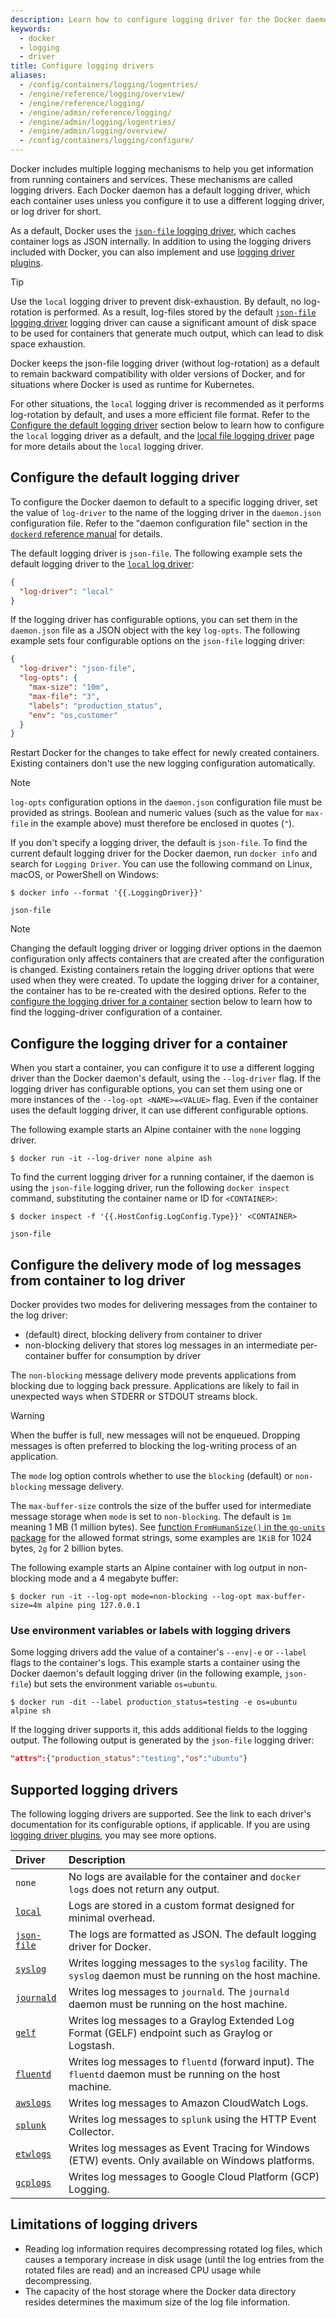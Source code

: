 ```yaml
---
description: Learn how to configure logging driver for the Docker daemon
keywords:
  - docker
  - logging
  - driver
title: Configure logging drivers
aliases:
  - /config/containers/logging/logentries/
  - /engine/reference/logging/overview/
  - /engine/reference/logging/
  - /engine/admin/reference/logging/
  - /engine/admin/logging/logentries/
  - /engine/admin/logging/overview/
  - /config/containers/logging/configure/
---
```


Docker includes multiple logging mechanisms to help you get information from
running containers and services. These mechanisms are called logging drivers.
Each Docker daemon has a default logging driver, which each container uses
unless you configure it to use a different logging driver, or log driver for
short.

As a default, Docker uses the [`json-file` logging driver](drivers/json-file.md), which
caches container logs as JSON internally. In addition to using the logging drivers
included with Docker, you can also implement and use [logging driver plugins](plugins.md).

> [!TIP]
>
> Use the `local` logging driver to prevent disk-exhaustion. By default, no log-rotation is performed. As a result, log-files stored by the
> default [`json-file` logging driver](drivers/json-file.md) logging driver can cause
> a significant amount of disk space to be used for containers that generate much
> output, which can lead to disk space exhaustion.
>
> Docker keeps the json-file logging driver (without log-rotation) as a default
> to remain backward compatibility with older versions of Docker, and for situations
> where Docker is used as runtime for Kubernetes.
>
> For other situations, the `local` logging driver is recommended as it performs
> log-rotation by default, and uses a more efficient file format. Refer to the
> [Configure the default logging driver](#configure-the-default-logging-driver)
> section below to learn how to configure the `local` logging driver as a default,
> and the [local file logging driver](drivers/local.md) page for more details about the
> `local` logging driver.

## Configure the default logging driver

To configure the Docker daemon to default to a specific logging driver, set the
value of `log-driver` to the name of the logging driver in the `daemon.json`
configuration file. Refer to the "daemon configuration file" section in the
[`dockerd` reference manual](/reference/cli/dockerd/#daemon-configuration-file)
for details.

The default logging driver is `json-file`. The following example sets the default
logging driver to the [`local` log driver](drivers/local.md):

```json
{
  "log-driver": "local"
}
```

If the logging driver has configurable options, you can set them in the
`daemon.json` file as a JSON object with the key `log-opts`. The following
example sets four configurable options on the `json-file` logging driver:

```json
{
  "log-driver": "json-file",
  "log-opts": {
    "max-size": "10m",
    "max-file": "3",
    "labels": "production_status",
    "env": "os,customer"
  }
}
```

Restart Docker for the changes to take effect for newly created containers.
Existing containers don't use the new logging configuration automatically.

> [!NOTE]
>
> `log-opts` configuration options in the `daemon.json` configuration file must
> be provided as strings. Boolean and numeric values (such as the value for
> `max-file` in the example above) must therefore be enclosed in quotes (`"`).

If you don't specify a logging driver, the default is `json-file`.
To find the current default logging driver for the Docker daemon, run
`docker info` and search for `Logging Driver`. You can use the following
command on Linux, macOS, or PowerShell on Windows:

```console
$ docker info --format '{{.LoggingDriver}}'

json-file
```

> [!NOTE]
>
> Changing the default logging driver or logging driver options in the daemon
> configuration only affects containers that are created after the configuration
> is changed. Existing containers retain the logging driver options that were
> used when they were created. To update the logging driver for a container, the
> container has to be re-created with the desired options.
> Refer to the [configure the logging driver for a container](#configure-the-logging-driver-for-a-container)
> section below to learn how to find the logging-driver configuration of a
> container.

## Configure the logging driver for a container

When you start a container, you can configure it to use a different logging
driver than the Docker daemon's default, using the `--log-driver` flag. If the
logging driver has configurable options, you can set them using one or more
instances of the `--log-opt <NAME>=<VALUE>` flag. Even if the container uses the
default logging driver, it can use different configurable options.

The following example starts an Alpine container with the `none` logging driver.

```console
$ docker run -it --log-driver none alpine ash
```

To find the current logging driver for a running container, if the daemon
is using the `json-file` logging driver, run the following `docker inspect`
command, substituting the container name or ID for `<CONTAINER>`:

```console
$ docker inspect -f '{{.HostConfig.LogConfig.Type}}' <CONTAINER>

json-file
```

## Configure the delivery mode of log messages from container to log driver

Docker provides two modes for delivering messages from the container to the log
driver:

- (default) direct, blocking delivery from container to driver
- non-blocking delivery that stores log messages in an intermediate per-container buffer for consumption by driver

The `non-blocking` message delivery mode prevents applications from blocking due
to logging back pressure. Applications are likely to fail in unexpected ways when
STDERR or STDOUT streams block.

> [!WARNING]
>
> When the buffer is full, new messages will not be enqueued. Dropping messages is often preferred to blocking the
> log-writing process of an application.

The `mode` log option controls whether to use the `blocking` (default) or
`non-blocking` message delivery.

The `max-buffer-size` controls the size of the buffer used for
intermediate message storage when `mode` is set to `non-blocking`.
The default is `1m` meaning 1 MB (1 million bytes).
See [function `FromHumanSize()` in the `go-units` package](https://pkg.go.dev/github.com/docker/go-units#FromHumanSize) for the allowed format strings,
some examples are `1KiB` for 1024 bytes, `2g` for 2 billion bytes.

The following example starts an Alpine container with log output in non-blocking
mode and a 4 megabyte buffer:

```console
$ docker run -it --log-opt mode=non-blocking --log-opt max-buffer-size=4m alpine ping 127.0.0.1
```

### Use environment variables or labels with logging drivers

Some logging drivers add the value of a container's `--env|-e` or `--label`
flags to the container's logs. This example starts a container using the Docker
daemon's default logging driver (in the following example, `json-file`) but
sets the environment variable `os=ubuntu`.

```console
$ docker run -dit --label production_status=testing -e os=ubuntu alpine sh
```

If the logging driver supports it, this adds additional fields to the logging
output. The following output is generated by the `json-file` logging driver:

```json
"attrs":{"production_status":"testing","os":"ubuntu"}
```

## Supported logging drivers

The following logging drivers are supported. See the link to each driver's
documentation for its configurable options, if applicable. If you are using
[logging driver plugins](plugins.md), you may
see more options.

| Driver                                | Description                                                                                                 |
| :------------------------------------ | :---------------------------------------------------------------------------------------------------------- |
| `none`                                | No logs are available for the container and `docker logs` does not return any output.                       |
| [`local`](drivers/local.md)           | Logs are stored in a custom format designed for minimal overhead.                                           |
| [`json-file`](drivers/json-file.md)   | The logs are formatted as JSON. The default logging driver for Docker.                                      |
| [`syslog`](drivers/syslog.md)         | Writes logging messages to the `syslog` facility. The `syslog` daemon must be running on the host machine.  |
| [`journald`](drivers/journald.md)     | Writes log messages to `journald`. The `journald` daemon must be running on the host machine.               |
| [`gelf`](drivers/gelf.md)             | Writes log messages to a Graylog Extended Log Format (GELF) endpoint such as Graylog or Logstash.           |
| [`fluentd`](drivers/fluentd.md)       | Writes log messages to `fluentd` (forward input). The `fluentd` daemon must be running on the host machine. |
| [`awslogs`](drivers/awslogs.md)       | Writes log messages to Amazon CloudWatch Logs.                                                              |
| [`splunk`](drivers/splunk.md)         | Writes log messages to `splunk` using the HTTP Event Collector.                                             |
| [`etwlogs`](drivers/etwlogs.md)       | Writes log messages as Event Tracing for Windows (ETW) events. Only available on Windows platforms.         |
| [`gcplogs`](drivers/gcplogs.md)       | Writes log messages to Google Cloud Platform (GCP) Logging.                                                 |

## Limitations of logging drivers

- Reading log information requires decompressing rotated log files, which causes
  a temporary increase in disk usage (until the log entries from the rotated
  files are read) and an increased CPU usage while decompressing.
- The capacity of the host storage where the Docker data directory resides
  determines the maximum size of the log file information.
